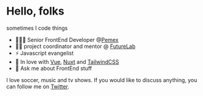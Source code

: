 # Hello, folks
sometimes I code things

- 👨🏾‍💻 Senior FrontEnd Developer @[Pemex](https://www.pemex.com/Paginas/default.aspx)
- 💪🏾 project coordinator and mentor @ [FutureLab](https://futurelab.mx/)
- ⚡ Javascript evangelist
- 💚 In love with [Vue](https://github.com/vuejs/), [Nuxt](https://github.com/nuxt/nuxt) and [TailwindCSS](https://github.com/tailwindlabs/tailwindcss)
- 💬 Ask me about FrontEnd stuff

I love soccer, music and tv shows. If you would like to discuss anything, you can follow me on [Twitter](https://x.com/mtzrmz_ia).
